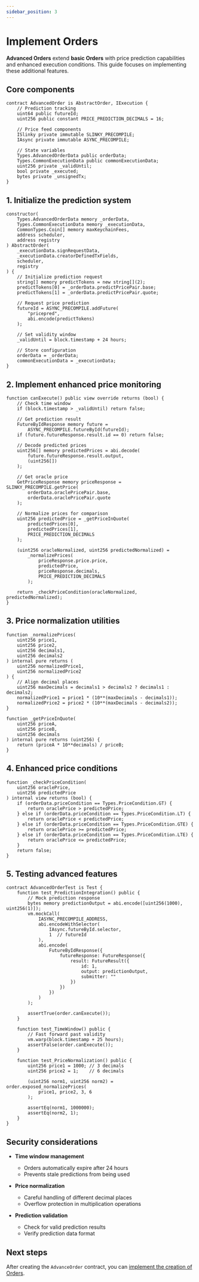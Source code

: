 ```yaml
---
sidebar_position: 3
---
```


# Implement Orders

**Advanced Orders** extend **basic Orders** with price prediction capabilities and enhanced execution conditions. This guide focuses on implementing these additional features.

## Core components

```solidity
contract AdvancedOrder is AbstractOrder, IExecution {
    // Prediction tracking
    uint64 public futureId;
    uint256 public constant PRICE_PREDICTION_DECIMALS = 16;
    
    // Price feed components
    ISlinky private immutable SLINKY_PRECOMPILE;
    IAsync private immutable ASYNC_PRECOMPILE;
    
    // State variables
    Types.AdvancedOrderData public orderData;
    Types.CommonExecutionData public commonExecutionData;
    uint256 private _validUntil;
    bool private _executed;
    bytes private _unsignedTx;
}
```

## 1. Initialize the prediction system

```solidity
constructor(
    Types.AdvancedOrderData memory _orderData,
    Types.CommonExecutionData memory _executionData,
    CommonTypes.Coin[] memory maxKeychainFees,
    address scheduler,
    address registry
) AbstractOrder(
    _executionData.signRequestData,
    _executionData.creatorDefinedTxFields,
    scheduler,
    registry
) {
    // Initialize prediction request
    string[] memory predictTokens = new string[](2);
    predictTokens[0] = _orderData.predictPricePair.base;
    predictTokens[1] = _orderData.predictPricePair.quote;
    
    // Request price prediction
    futureId = ASYNC_PRECOMPILE.addFuture(
        "pricepred", 
        abi.encode(predictTokens)
    );
    
    // Set validity window
    _validUntil = block.timestamp + 24 hours;
    
    // Store configuration
    orderData = _orderData;
    commonExecutionData = _executionData;
}
```

## 2. Implement enhanced price monitoring

```solidity
function canExecute() public view override returns (bool) {
    // Check time window
    if (block.timestamp > _validUntil) return false;

    // Get prediction result
    FutureByIdResponse memory future = 
        ASYNC_PRECOMPILE.futureById(futureId);
    if (future.futureResponse.result.id == 0) return false;

    // Decode predicted prices
    uint256[] memory predictedPrices = abi.decode(
        future.futureResponse.result.output, 
        (uint256[])
    );
    
    // Get oracle price
    GetPriceResponse memory priceResponse = SLINKY_PRECOMPILE.getPrice(
        orderData.oraclePricePair.base,
        orderData.oraclePricePair.quote
    );

    // Normalize prices for comparison
    uint256 predictedPrice = _getPriceInQuote(
        predictedPrices[0],
        predictedPrices[1],
        PRICE_PREDICTION_DECIMALS
    );
    
    (uint256 oracleNormalized, uint256 predictedNormalized) = 
        _normalizePrices(
            priceResponse.price.price,
            predictedPrice,
            priceResponse.decimals,
            PRICE_PREDICTION_DECIMALS
        );

    return _checkPriceCondition(oracleNormalized, predictedNormalized);
}
```

## 3. Price normalization utilities

```solidity
function _normalizePrices(
    uint256 price1,
    uint256 price2,
    uint256 decimals1,
    uint256 decimals2
) internal pure returns (
    uint256 normalizedPrice1,
    uint256 normalizedPrice2
) {
    // Align decimal places
    uint256 maxDecimals = decimals1 > decimals2 ? decimals1 : decimals2;
    normalizedPrice1 = price1 * (10**(maxDecimals - decimals1));
    normalizedPrice2 = price2 * (10**(maxDecimals - decimals2));
}

function _getPriceInQuote(
    uint256 priceA,
    uint256 priceB,
    uint256 decimals
) internal pure returns (uint256) {
    return (priceA * 10**decimals) / priceB;
}
```

## 4. Enhanced price conditions

```solidity
function _checkPriceCondition(
    uint256 oraclePrice,
    uint256 predictedPrice
) internal view returns (bool) {
    if (orderData.priceCondition == Types.PriceCondition.GT) {
        return oraclePrice > predictedPrice;
    } else if (orderData.priceCondition == Types.PriceCondition.LT) {
        return oraclePrice < predictedPrice;
    } else if (orderData.priceCondition == Types.PriceCondition.GTE) {
        return oraclePrice >= predictedPrice;
    } else if (orderData.priceCondition == Types.PriceCondition.LTE) {
        return oraclePrice <= predictedPrice;
    }
    return false;
}
```

## 5. Testing advanced features

```solidity
contract AdvancedOrderTest is Test {
    function test_PredictionIntegration() public {
        // Mock prediction response
        bytes memory predictionOutput = abi.encode([uint256(1000), uint256(1)]);
        vm.mockCall(
            IASYNC_PRECOMPILE_ADDRESS,
            abi.encodeWithSelector(
                IAsync.futureById.selector,
                1  // futureId
            ),
            abi.encode(
                FutureByIdResponse({
                    futureResponse: FutureResponse({
                        result: FutureResult({
                            id: 1,
                            output: predictionOutput,
                            submitter: ""
                        })
                    })
                })
            )
        );

        assertTrue(order.canExecute());
    }

    function test_TimeWindow() public {
        // Fast forward past validity
        vm.warp(block.timestamp + 25 hours);
        assertFalse(order.canExecute());
    }

    function test_PriceNormalization() public {
        uint256 price1 = 1000; // 3 decimals
        uint256 price2 = 1;    // 6 decimals
        
        (uint256 norm1, uint256 norm2) = order.exposed_normalizePrices(
            price1, price2, 3, 6
        );
        
        assertEq(norm1, 1000000);
        assertEq(norm2, 1);
    }
}
```

## Security considerations

- **Time window management**
   - Orders automatically expire after 24 hours
   - Prevents stale predictions from being used

- **Price normalization**
   - Careful handling of different decimal places
   - Overflow protection in multiplication operations

- **Prediction validation**
   - Check for valid prediction results
   - Verify prediction data format

## Next steps

After creating the `AdvanceOrder` contract, you can [implement the creation of Orders](implement-the-creation-of-orders).
